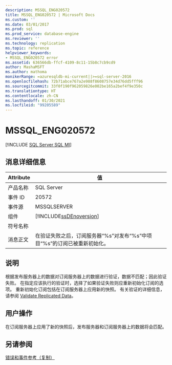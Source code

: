 ```yaml
---
description: MSSQL_ENG020572
title: MSSQL_ENG020572 | Microsoft Docs
ms.custom: ''
ms.date: 03/01/2017
ms.prod: sql
ms.prod_service: database-engine
ms.reviewer: ''
ms.technology: replication
ms.topic: reference
helpviewer_keywords:
- MSSQL_ENG020572 error
ms.assetid: 636566db-ffcf-4109-8c11-15b8c7cb9cd9
author: MashaMSFT
ms.author: mathoma
monikerRange: =azuresqldb-mi-current||>=sql-server-2016
ms.openlocfilehash: 72b71abce767a2e988f8608757e34d76dd5fff96
ms.sourcegitcommit: 33f0f190f962059826e002be165a2bef4f9e350c
ms.translationtype: HT
ms.contentlocale: zh-CN
ms.lasthandoff: 01/30/2021
ms.locfileid: "99205589"
---
```

# <a name="mssql_eng020572"></a>MSSQL_ENG020572
[!INCLUDE [SQL Server SQL MI](../../includes/applies-to-version/sql-asdbmi.md)]
    
## <a name="message-details"></a>消息详细信息  
  
|Attribute|值|  
|-|-|  
|产品名称|SQL Server|  
|事件 ID|20572|  
|事件源|MSSQLSERVER|  
|组件|[!INCLUDE[ssDEnoversion](../../includes/ssdenoversion-md.md)]|  
|符号名称||  
|消息正文|在验证失败之后，订阅服务器“%s”对发布“%s”中项目“%s”的订阅已被重新初始化。|  
  
## <a name="explanation"></a>说明  
 根据发布服务器上的数据对订阅服务器上的数据进行验证，数据不匹配；因此验证失败。 在指定应该执行的验证时，选择了如果验证失败则应重新初始化订阅的选项。 重新初始化订阅包括在订阅服务器上应用新的快照。 有关验证的详细信息，请参阅 [Validate Replicated Data](../../relational-databases/replication/validate-data-at-the-subscriber.md)。  
  
## <a name="user-action"></a>用户操作  
 在订阅服务器上应用了新的快照后，发布服务器和订阅服务器上的数据将会匹配。  
  
## <a name="see-also"></a>另请参阅  
 [错误和事件参考（复制）](../../relational-databases/replication/errors-and-events-reference-replication.md)  
  
  
